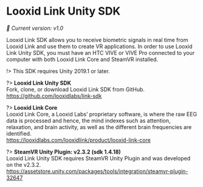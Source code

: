 # Looxid Link Unity SDK

*:rocket: Current version: v1.0*

Looxid Link SDK allows you to receive biometric signals in real time from Looxid Link and use them to create VR applications.
In order to use Looxid Link Unity SDK, you must have an HTC VIVE or VIVE Pro connected to your computer with both Looxid Link Core and SteamVR installed.

!> This SDK requires Unity 2019.1 or later.

?> **Looxid Link Unity SDK**<br>Fork, clone, or download Looxid Link SDK from GitHub.<br>https://github.com/looxidlabs/link-sdk

?> **Looxid Link Core**<br>Looxid Link Core, a Looxid Labs’ proprietary software, is where the raw EEG data is processed and hence, the mind indexes such as attention, relaxation, and brain activity, as well as the different brain frequencies are identified.<br>https://looxidlabs.com/looxidlink/product/looxid-link-core

?> **SteamVR Unity Plugin: v2.3.2 (sdk 1.4.18)**<br>Looxid Link Unity SDK requires SteamVR Unity Plugin and was developed on the v2.3.2.<br>https://assetstore.unity.com/packages/tools/integration/steamvr-plugin-32647
